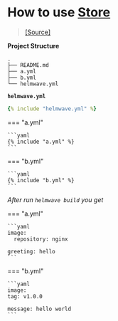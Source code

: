 # How to use [Store](https://helmwave.github.io/docs/0.20.x/yaml/#store)

> [ [Source] ](https://github.com/helmwave/docs/tree/0.20.x/docs/examples/store-greeting-hello)


**Project Structure**

```console
.
├── README.md
├── a.yml
├── b.yml
└── helmwave.yml

```

**`helmwave.yml`**


```yaml
{% include "helmwave.yml" %}
```

=== "a.yml"

    ```yaml
    {% include "a.yml" %}
    ```

=== "b.yml"

    ```yaml
    {% include "b.yml" %}
    ```


*After run `helmwave build` you get*

=== "a.yml"

    ```yaml
    image:
      repository: nginx
    
    greeting: hello
    ```

=== "b.yml"

    ```yaml
    image:
    tag: v1.0.0
    
    message: hello world
    ```
